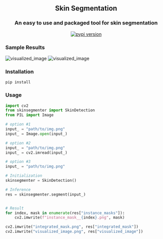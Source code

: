 <div align="center">
  <h2>
    Skin Segmentation
  </h2>
  <h3>
    An easy to use and packaged tool for skin segmentation   
  </h3>
    <a href="https://badge.fury.io/py/yolotext"><img src="https://badge.fury.io/py/yolotext.svg" alt="pypi version"></a>
</div>

### Sample Results
![visualized_image](https://github.com/rzamarefat/skinsegmenter/assets/79300456/887c7f5f-f9d0-4ac1-8346-b87c6c2701c5)
![visualized_image](https://github.com/rzamarefat/skinsegmenter/assets/79300456/c8b38beb-f80b-4b25-86ab-ed6734da4e7f)

### Installation

```
pip install 
```


### Usage
```python
import cv2
from skinsegmenter import SkinDetection
from PIL import Image

# option #1
input_ = "path/to/img.png"
input_ = Image.open(input_)

# option #2
input_ = "path/to/img.png"
input_ = cv2.imread(input_)

# option #3
input_ = "path/to/img.png"

# Initialization
skinsegmenter = SkinDetection()

# Inference
res = skinsegmenter.segment(input_)


# Result
for index, mask in enumerate(res["instance_masks"]):
    cv2.imwrite(f"instance_mask__{index}.png", mask)

cv2.imwrite("integrated_mask.png", res["integrated_mask"])
cv2.imwrite("visualized_image.png", res["visualized_image"])
```

